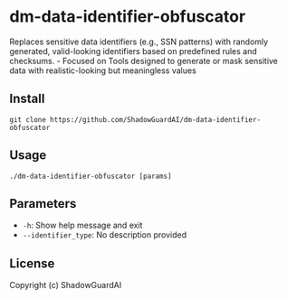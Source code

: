 # dm-data-identifier-obfuscator
Replaces sensitive data identifiers (e.g., SSN patterns) with randomly generated, valid-looking identifiers based on predefined rules and checksums. - Focused on Tools designed to generate or mask sensitive data with realistic-looking but meaningless values

## Install
`git clone https://github.com/ShadowGuardAI/dm-data-identifier-obfuscator`

## Usage
`./dm-data-identifier-obfuscator [params]`

## Parameters
- `-h`: Show help message and exit
- `--identifier_type`: No description provided

## License
Copyright (c) ShadowGuardAI
